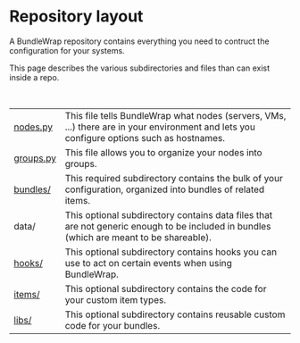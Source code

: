 <style>.bs-sidebar { display: none; }</style>

Repository layout
=================

A BundleWrap repository contains everything you need to contruct the configuration for your systems.

This page describes the various subdirectories and files than can exist inside a repo.

<br>

<table>
<tr>
<td><a href="/repo/nodes.py">nodes.py</a></td>
<td>This file tells BundleWrap what nodes (servers, VMs, ...) there are in your environment and lets you configure options such as hostnames.</td>
</tr>
<tr>
<td><a href="/repo/groups.py">groups.py</a></td>
<td>This file allows you to organize your nodes into groups.</td>
</tr>
<tr>
<td><a href="/repo/bundles">bundles/</a></td>
<td>This required subdirectory contains the bulk of your configuration, organized into bundles of related items.</td>
</tr>
<tr>
<td>data/</td>
<td>This optional subdirectory contains data files that are not generic enough to be included in bundles (which are meant to be shareable).</td>
</tr>
<tr>
<td><a href="/repo/hooks">hooks/</a></td>
<td>This optional subdirectory contains hooks you can use to act on certain events when using BundleWrap.</td>
</tr>
<tr>
<td><a href="/repo/dev_item">items/</a></td>
<td>This optional subdirectory contains the code for your custom item types.</td>
</tr>
<tr>
<td><a href="/repo/libs">libs/</a></td>
<td>This optional subdirectory contains reusable custom code for your bundles.</td>
</tr>
</table>
